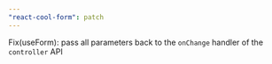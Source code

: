 ```yaml
---
"react-cool-form": patch
---
```


Fix(useForm): pass all parameters back to the `onChange` handler of the `controller` API
